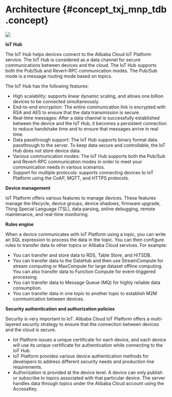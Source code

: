 # Architecture {#concept_txj_mnp_tdb .concept}

![](http://static-aliyun-doc.oss-cn-hangzhou.aliyuncs.com/assets/img/7451/15560968863364_en-US.png)

**IoT Hub**

The IoT Hub helps devices connect to the Alibaba Cloud IoT Platform service. The IoT Hub is considered as a data channel for secure communications between devices and the cloud. The IoT Hub supports both the Pub/Sub and Revert-RPC communication modes. The Pub/Sub mode is a message routing mode based on topics.

The IoT Hub has the following features:

-   High scalability: supports linear dynamic scaling, and allows one billion devices to be connected simultaneously.
-   End-to-end encryption: The entire communication link is encrypted with RSA and AES to ensure that the data transmission is secure.
-   Real-time messages: After a data channel is successfully established between the device and the IoT Hub, it becomes a persistent connection to reduce handshake time and to ensure that messages arrive in real time.
-   Data passthrough support: The IoT Hub supports binary format data passthrough to the server. To keep data secure and controllable, the IoT Hub does not store device data.
-   Various communication modes: The IoT Hub supports both the Pub/Sub and Revert-RPC communication modes in order to meet your communication needs in various scenarios.
-   Support for multiple protocols: supports connecting devices to IoT Platform using the CoAP, MQTT, and HTTPS protocols.

**Device management**

IoT Platform offers various features to manage devices. These features manage the lifecycle, device groups, device shadows, firmware upgrade, Thing Special Language \(TSL\), data parsing, online debugging, remote maintenance, and real-time monitoring.

**Rules engine**

When a device communicates with IoT Platform using a topic, you can write an SQL expression to process the data in the topic. You can then configure rules to transfer data to other topics or Alibaba Cloud services. For example:

-   You can transfer and store data to RDS, Table Store, and HiTSDB.
-   You can transfer data to the DataHub and then use StreamCompute for stream computing or MaxCompute for large dataset offline computing. You can also transfer data to Function Compute for event-triggered processing.
-   You can transfer data to Message Queue \(MQ\) for highly reliable data consumption.
-   You can transfer data in one topic to another topic to establish M2M communication between devices.

**Security authentication and authorization policies**

Security is very important to IoT. Alibaba Cloud IoT Platform offers a multi-layered security strategy to ensure that the connection between devices and the cloud is secure.

-   Iot Platform issues a unique certificate for each device, and each device will use its unique certificate for authentication while connecting to the IoT Hub.
-   IoT Platform provides various device authentication methods for developers to address different security needs and production line requirements.
-   Authorization is provided at the device level. A device can only publish or subscribe to topics associated with that particular device. The server handles data through topics under the Alibaba Cloud account using the AccessKey.

